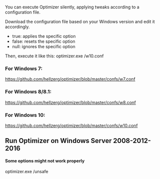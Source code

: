 You can execute Optimizer silently, applying tweaks according to a configuration file.

Download the configuration file based on your Windows version and edit it accordingly.

* true: applies the specific option
* false: resets the specific option
* null: ignores the specific option

Then, execute it like this: optimizer.exe /w10.conf

### For Windows 7: ###
https://github.com/hellzerg/optimizer/blob/master/confs/w7.conf

### For Windows 8/8.1: ###
https://github.com/hellzerg/optimizer/blob/master/confs/w8.conf

### For Windows 10: ###
https://github.com/hellzerg/optimizer/blob/master/confs/w10.conf

## Run Optimizer on Windows Server 2008-2012-2016 ##
#### Some options might not work properly ####
optimizer.exe /unsafe
